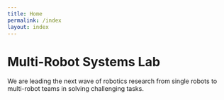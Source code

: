 ```yaml
---
title: Home
permalink: /index
layout: index
---
```


<!-- This file only holds the subheading for main title;
    everything else is defined in index.html and its child layouts. -->

# **M**ulti-Robot **S**ystems **L**ab

We are leading the next wave of robotics research from single robots to multi-robot teams in solving challenging tasks.
